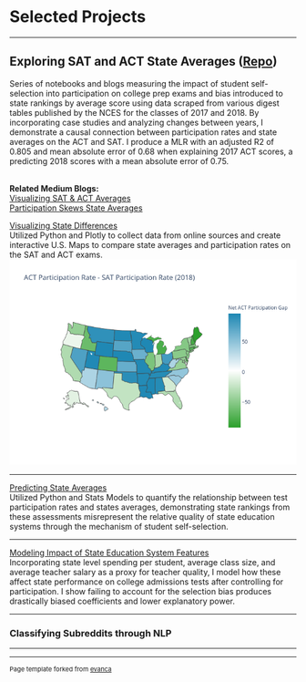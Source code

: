 # Selected Projects

---

## Exploring SAT and ACT State Averages ([Repo](https://github.com/JamesDargan/ACT-SAT))

Series of notebooks and blogs measuring the impact of student self-selection into participation on college prep exams and bias introduced to state rankings by average score using data scraped from various digest tables published by the NCES for the classes of 2017 and 2018. By incorporating case studies and analyzing changes between years, I demonstrate a causal connection between participation rates and state averages on the ACT and SAT. I produce a MLR with an adjusted R2 of 0.805 and mean absolute error of 0.68 when explaining 2017 ACT scores, a predicting 2018 scores with a mean absolute error of 0.75.
<br><br>

**Related Medium Blogs:**<br>
[Visualizing SAT & ACT Averages](https://medium.com/@james.dargan/visualizing-sat-act-averages-2a4759f9684)<br>
[Participation Skews State Averages](https://medium.com/@james.dargan/participation-skews-state-averages-f68969371a01)<br>


[Visualizing State Differences ](/tests_part_1) <br>
Utilized Python and Plotly to collect data from online sources and create interactive U.S. Maps to compare state averages and participation rates on the SAT and ACT exams.
<img src="images/part_and_score_by_state.png?raw=true"/>

---
[Predicting State Averages](/sample_page)<br>
Utilized Python and Stats Models to quantify the relationship between test participation rates and states averages, demonstrating state rankings from these assessments misrepresent the relative quality of state education systems through the mechanism of student self-selection.

---
[Modeling Impact of State Education System Features](/sample_page) <br>
Incorporating state level spending per student, average class size, and average teacher salary as a proxy for teacher quality, I model how these affect state performance on college admissions tests after controlling for participation. I show failing to account for the selection bias produces drastically biased coefficients and lower explanatory power.

---

### Classifying Subreddits through NLP


---



---
<p style="font-size:11px">Page template forked from <a href="https://github.com/evanca/quick-portfolio">evanca</a></p>
<!-- Remove above link if you don't want to attribute -->
